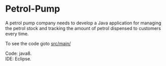 # Petrol-Pump

A petrol pump company needs to develop a Java application for managing the petrol stock and tracking the amount of petrol dispensed to customers every time.   
   

To see the code goto [src/main/](https://github.com/SubhasisDebsharma/Petrol-Pump/tree/master/src/main)   

Code: java8.   
IDE: Eclipse.
